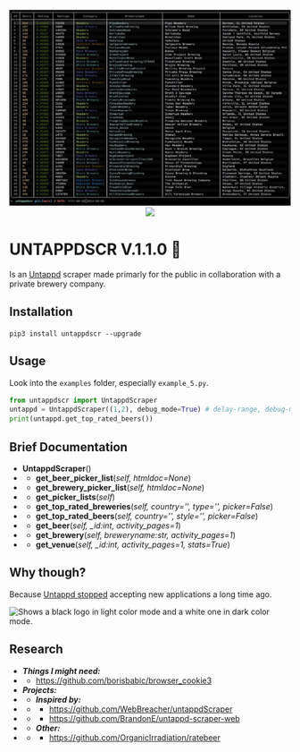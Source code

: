 
<p align="center">
<img src="imgs/img3.jpg">
<img src="imgs/img1.png">
</p>

# UNTAPPDSCR V.1.1.0 🍻
Is an [Untappd](https://untappd.com) scraper made primarly for the public in collaboration with a private brewery company.


## Installation
```terminal
pip3 install untappdscr --upgrade
```

## Usage
Look into the `examples` folder, especially `example_5.py`.
```python
from untappdscr import UntappdScraper
untappd = UntappdScraper((1,2), debug_mode=True) # delay-range, debug-mode
print(untappd.get_top_rated_beers())
```

## Brief Documentation
* **UntappdScraper**()
* * **get_beer_picker_list**(*self, htmldoc=None*)
* * **get_brewery_picker_list**(*self, htmldoc=None*)
* * **get_picker_lists**(*self*)
* * **get_top_rated_breweries**(*self, country='', type='', picker=False*)
* * **get_top_rated_beers**(*self, country='', style='', picker=False*)
* * **get_beer**(*self, _id:int, activity_pages=1*)
* * **get_brewery**(*self, breweryname:str, activity_pages=1*)
* * **get_venue**(*self, _id:int, activity_pages=1, stats=True*)


## Why though?
Because [Untappd stopped](https://untappd.com/api/register) accepting new applications a long time ago.

<picture>
  <source media="(prefers-color-scheme: dark)" srcset="https://raw.githubusercontent.com/GiorgosXou/untappdscr/main/imgs/img0.jpg">
  <source media="(prefers-color-scheme: light)" srcset="https://raw.githubusercontent.com/GiorgosXou/untappdscr/main/imgs/img2.jpg">
  <img alt="Shows a black logo in light color mode and a white one in dark color mode." src="https://user-images.githubusercontent.com/25423296/163456779-a8556205-d0a5-45e2-ac17-42d089e3c3f8.png">
</picture>


## Research
* ***Things I might need:***
* * https://github.com/borisbabic/browser_cookie3
* ***Projects:***
* * ***Inspired by:***
* * * https://github.com/WebBreacher/untappdScraper
* * * https://github.com/BrandonE/untappd-scraper-web
* * ***Other:***
* * * https://github.com/OrganicIrradiation/ratebeer
